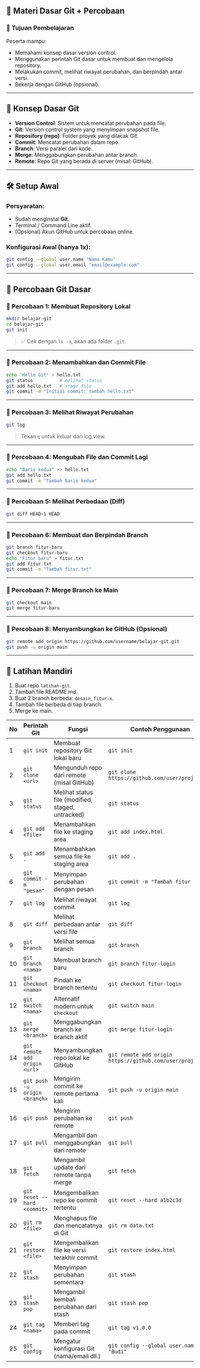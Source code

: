 ## 📘 Materi Dasar Git + Percobaan

### 🎯 Tujuan Pembelajaran

Peserta mampu:

* Memahami konsep dasar version control.
* Menggunakan perintah Git dasar untuk membuat dan mengelola repository.
* Melakukan commit, melihat riwayat perubahan, dan berpindah antar versi.
* Bekerja dengan GitHub (opsional).

---

## 🧠 Konsep Dasar Git

* **Version Control**: Sistem untuk mencatat perubahan pada file.
* **Git**: Version control system yang menyimpan snapshot file.
* **Repository (repo)**: Folder proyek yang dilacak Git.
* **Commit**: Mencatat perubahan dalam repo.
* **Branch**: Versi paralel dari kode.
* **Merge**: Menggabungkan perubahan antar branch.
* **Remote**: Repo Git yang berada di server (misal: GitHub).

---

## 🛠️ Setup Awal

### Persyaratan:

* Sudah menginstal **Git**.
* Terminal / Command Line aktif.
* (Opsional) Akun GitHub untuk percobaan online.

### Konfigurasi Awal (hanya 1x):

```bash
git config --global user.name "Nama Kamu"
git config --global user.email "email@example.com"
```

---

## 🧪 Percobaan Git Dasar

### 🔬 Percobaan 1: Membuat Repository Lokal

```bash
mkdir belajar-git
cd belajar-git
git init
```

> ✅ Cek dengan `ls -a`, akan ada folder `.git`.

---

### 🔬 Percobaan 2: Menambahkan dan Commit File

```bash
echo "Hello Git" > hello.txt
git status          # melihat status
git add hello.txt   # stage file
git commit -m "Initial commit: tambah hello.txt"
```

---

### 🔬 Percobaan 3: Melihat Riwayat Perubahan

```bash
git log
```

> Tekan `q` untuk keluar dari log view.

---

### 🔬 Percobaan 4: Mengubah File dan Commit Lagi

```bash
echo "Baris kedua" >> hello.txt
git add hello.txt
git commit -m "Tambah baris kedua"
```

---

### 🔬 Percobaan 5: Melihat Perbedaan (Diff)

```bash
git diff HEAD~1 HEAD
```

---

### 🔬 Percobaan 6: Membuat dan Berpindah Branch

```bash
git branch fitur-baru
git checkout fitur-baru
echo "Fitur baru" > fitur.txt
git add fitur.txt
git commit -m "Tambah fitur.txt"
```

---

### 🔬 Percobaan 7: Merge Branch ke Main

```bash
git checkout main
git merge fitur-baru
```

---

### 🔬 Percobaan 8: Menyambungkan ke GitHub (Opsional)

```bash
git remote add origin https://github.com/username/belajar-git.git
git push -u origin main
```

---

## 📝 Latihan Mandiri

1. Buat repo `latihan-git`.
2. Tambah file README.md.
3. Buat 2 branch berbeda: `desain`, `fitur-x`.
4. Tambah file berbeda di tiap branch.
5. Merge ke main.


| No | Perintah Git                  | Fungsi                                            | Contoh Penggunaan                                          |
| -- | ----------------------------- | ------------------------------------------------- | ---------------------------------------------------------- |
| 1  | `git init`                    | Membuat repository Git lokal baru                 | `git init`                                                 |
| 2  | `git clone <url>`             | Mengunduh repo dari remote (misal GitHub)         | `git clone https://github.com/user/projek.git`             |
| 3  | `git status`                  | Melihat status file (modified, staged, untracked) | `git status`                                               |
| 4  | `git add <file>`              | Menambahkan file ke staging area                  | `git add index.html`                                       |
| 5  | `git add .`                   | Menambahkan semua file ke staging area            | `git add .`                                                |
| 6  | `git commit -m "pesan"`       | Menyimpan perubahan dengan pesan                  | `git commit -m "Tambah fitur login"`                       |
| 7  | `git log`                     | Melihat riwayat commit                            | `git log`                                                  |
| 8  | `git diff`                    | Melihat perbedaan antar versi file                | `git diff`                                                 |
| 9  | `git branch`                  | Melihat semua branch                              | `git branch`                                               |
| 10 | `git branch <nama>`           | Membuat branch baru                               | `git branch fitur-login`                                   |
| 11 | `git checkout <nama>`         | Pindah ke branch tertentu                         | `git checkout fitur-login`                                 |
| 12 | `git switch <nama>`           | Alternatif modern untuk `checkout`                | `git switch main`                                          |
| 13 | `git merge <branch>`          | Menggabungkan branch ke branch aktif              | `git merge fitur-login`                                    |
| 14 | `git remote add origin <url>` | Menyambungkan repo lokal ke GitHub                | `git remote add origin https://github.com/user/projek.git` |
| 15 | `git push -u origin <branch>` | Mengirim commit ke remote pertama kali            | `git push -u origin main`                                  |
| 16 | `git push`                    | Mengirim perubahan ke remote                      | `git push`                                                 |
| 17 | `git pull`                    | Mengambil dan menggabungkan dari remote           | `git pull`                                                 |
| 18 | `git fetch`                   | Mengambil update dari remote tanpa merge          | `git fetch`                                                |
| 19 | `git reset --hard <commit>`   | Mengembalikan repo ke commit tertentu             | `git reset --hard a1b2c3d`                                 |
| 20 | `git rm <file>`               | Menghapus file dan mencatatnya di Git             | `git rm data.txt`                                          |
| 21 | `git restore <file>`          | Mengembalikan file ke versi terakhir commit       | `git restore index.html`                                   |
| 22 | `git stash`                   | Menyimpan perubahan sementara                     | `git stash`                                                |
| 23 | `git stash pop`               | Mengambil kembali perubahan dari stash            | `git stash pop`                                            |
| 24 | `git tag <nama>`              | Memberi tag pada commit                           | `git tag v1.0.0`                                           |
| 25 | `git config`                  | Mengatur konfigurasi Git (nama/email dll.)        | `git config --global user.name "Budi"`                     |


